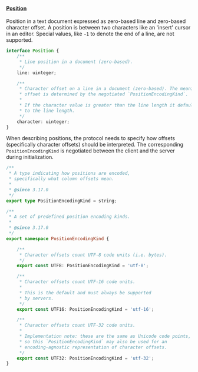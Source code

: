 #### <a href="#position" name="position" class="anchor"> Position </a>

Position in a text document expressed as zero-based line and zero-based character offset. A position is between two characters like an 'insert' cursor in an editor. Special values, like `-1` to denote the end of a line, are not supported.

```typescript
interface Position {
	/**
	 * Line position in a document (zero-based).
	 */
	line: uinteger;

	/**
	 * Character offset on a line in a document (zero-based). The meaning of this
	 * offset is determined by the negotiated `PositionEncodingKind`.
	 *
	 * If the character value is greater than the line length it defaults back
	 * to the line length.
	 */
	character: uinteger;
}
```

When describing positions, the protocol needs to specify how offsets (specifically character offsets) should be interpreted.
The corresponding `PositionEncodingKind` is negotiated between the client and the server during initialization.

<div class="anchorHolder"><a href="#positionEncodingKind" name="positionEncodingKind" class="linkableAnchor"></a></div>


```typescript
/**
 * A type indicating how positions are encoded,
 * specifically what column offsets mean.
 *
 * @since 3.17.0
 */
export type PositionEncodingKind = string;

/**
 * A set of predefined position encoding kinds.
 *
 * @since 3.17.0
 */
export namespace PositionEncodingKind {

	/**
	 * Character offsets count UTF-8 code units (i.e. bytes).
	 */
	export const UTF8: PositionEncodingKind = 'utf-8';

	/**
	 * Character offsets count UTF-16 code units.
	 *
	 * This is the default and must always be supported
	 * by servers.
	 */
	export const UTF16: PositionEncodingKind = 'utf-16';

	/**
	 * Character offsets count UTF-32 code units.
	 *
	 * Implementation note: these are the same as Unicode code points,
	 * so this `PositionEncodingKind` may also be used for an
	 * encoding-agnostic representation of character offsets.
	 */
	export const UTF32: PositionEncodingKind = 'utf-32';
}
```
